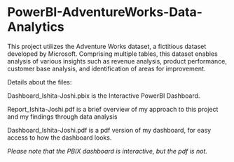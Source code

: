 # PowerBI-AdventureWorks-Data-Analytics
This project utilizes the Adventure Works dataset, a fictitious dataset developed by Microsoft. Comprising multiple tables, this dataset enables analysis of various insights such as revenue analysis, product performance, customer base analysis, and identification of areas for improvement.

Details about the files:

Dashboard_Ishita-Joshi.pbix is the Interactive PowerBI Dashboard.

Report_Ishita-Joshi.pdf is a brief overview of my approach to this project and my findings through data analysis

Dashboard_Ishita-Joshi.pdf is a pdf version of my dashboard, for easy access to how the dashboard looks. 

*Please note that the PBIX dashboard is interactive, but the pdf is not.*
